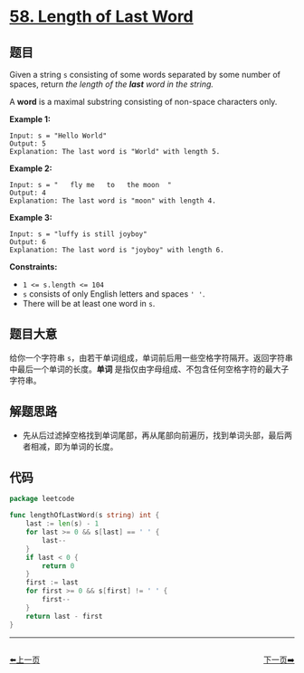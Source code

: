 # [58. Length of Last Word](https://leetcode.com/problems/length-of-last-word/)


## 题目

Given a string `s` consisting of some words separated by some number of spaces, return *the length of the **last** word in the string.*

A **word** is a maximal substring consisting of non-space characters only.

**Example 1:**

```
Input: s = "Hello World"
Output: 5
Explanation: The last word is "World" with length 5.

```

**Example 2:**

```
Input: s = "   fly me   to   the moon  "
Output: 4
Explanation: The last word is "moon" with length 4.

```

**Example 3:**

```
Input: s = "luffy is still joyboy"
Output: 6
Explanation: The last word is "joyboy" with length 6.

```

**Constraints:**

- `1 <= s.length <= 104`
- `s` consists of only English letters and spaces `' '`.
- There will be at least one word in `s`.

## 题目大意

给你一个字符串 `s`，由若干单词组成，单词前后用一些空格字符隔开。返回字符串中最后一个单词的长度。**单词** 是指仅由字母组成、不包含任何空格字符的最大子字符串。

## 解题思路

- 先从后过滤掉空格找到单词尾部，再从尾部向前遍历，找到单词头部，最后两者相减，即为单词的长度。

## 代码

```go
package leetcode

func lengthOfLastWord(s string) int {
	last := len(s) - 1
	for last >= 0 && s[last] == ' ' {
		last--
	}
	if last < 0 {
		return 0
	}
	first := last
	for first >= 0 && s[first] != ' ' {
		first--
	}
	return last - first
}
```


----------------------------------------------
<div style="display: flex;justify-content: space-between;align-items: center;">
<p><a href="https://books.halfrost.com/leetcode/ChapterFour/0001~0099/0057.Insert-Interval/">⬅️上一页</a></p>
<p><a href="https://books.halfrost.com/leetcode/ChapterFour/0001~0099/0059.Spiral-Matrix-II/">下一页➡️</a></p>
</div>
